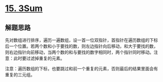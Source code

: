 # [15. 3Sum](https://leetcode-cn.com/problems/3sum/)

## 解题思路

先对数组进行排序，遍历一遍数组，设一首一位双指针，首指针在遍历数组的下标后一个位置。若两个数和小于要找的数，则左边指针向后移动，和大于要找的数，则右边指针向前移动，当两个数的和与要找的数字相同时，两个指针同时移动。注意：此时要过滤掉重复的元素。

注意：遍历数组的下标，也要跳过和前一个重复的元素，否则最后的结果里面会有重复的三元组。